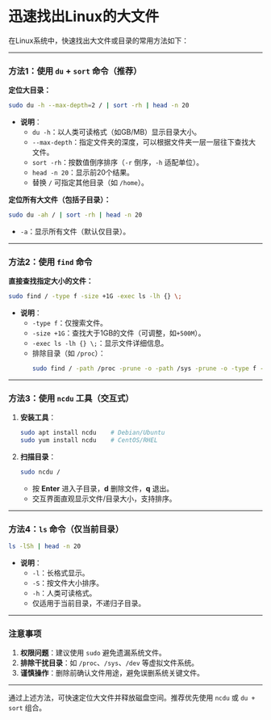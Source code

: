 # 迅速找出Linux的大文件

在Linux系统中，快速找出大文件或目录的常用方法如下：

---

### **方法1：使用 `du` + `sort` 命令（推荐）**
**定位大目录：**
```bash
sudo du -h --max-depth=2 / | sort -rh | head -n 20
```
- **说明**：
    - `du -h`：以人类可读格式（如GB/MB）显示目录大小。
    - `--max-depth`：指定文件夹的深度，可以根据文件夹一层一层往下查找大文件。
    - `sort -rh`：按数值倒序排序（`-r` 倒序，`-h` 适配单位）。
    - `head -n 20`：显示前20个结果。
    - 替换 `/` 可指定其他目录（如 `/home`）。

**定位所有大文件（包括子目录）：**
```bash
sudo du -ah / | sort -rh | head -n 20
```
- `-a`：显示所有文件（默认仅目录）。

---

### **方法2：使用 `find` 命令**
**直接查找指定大小的文件：**
```bash
sudo find / -type f -size +1G -exec ls -lh {} \;
```
- **说明**：
    - `-type f`：仅搜索文件。
    - `-size +1G`：查找大于1GB的文件（可调整，如`+500M`）。
    - `-exec ls -lh {} \;`：显示文件详细信息。
    - 排除目录（如 `/proc`）：
      ```bash
      sudo find / -path /proc -prune -o -path /sys -prune -o -type f -size +1G -exec ls -lh {} \;
      ```

---

### **方法3：使用 `ncdu` 工具（交互式）**
1. **安装工具**：
   ```bash
   sudo apt install ncdu    # Debian/Ubuntu
   sudo yum install ncdu    # CentOS/RHEL
   ```
2. **扫描目录**：
   ```bash
   sudo ncdu /
   ```
    - 按 **Enter** 进入子目录，**d** 删除文件，**q** 退出。
    - 交互界面直观显示文件/目录大小，支持排序。

---

### **方法4：`ls` 命令（仅当前目录）**
```bash
ls -lSh | head -n 20
```
- **说明**：
    - `-l`：长格式显示。
    - `-S`：按文件大小排序。
    - `-h`：人类可读格式。
    - 仅适用于当前目录，不递归子目录。

---

### **注意事项**
1. **权限问题**：建议使用 `sudo` 避免遗漏系统文件。
2. **排除干扰目录**：如 `/proc`、`/sys`、`/dev` 等虚拟文件系统。
3. **谨慎操作**：删除前确认文件用途，避免误删系统关键文件。

---

通过上述方法，可快速定位大文件并释放磁盘空间。推荐优先使用 `ncdu` 或 `du + sort` 组合。